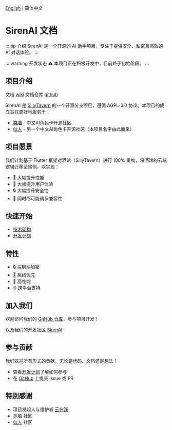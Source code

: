 [English](/en/) | 简体中文

# SirenAI 文档

::: tip 介绍
SirenAI 是一个开源的 AI 助手项目，专注于提供安全、私密且高效的 AI 对话体验。
:::

::: warning 开发状态
⚠️ 本项目正在积极开发中，目前处于初始阶段。
:::

## 项目介绍

文档 [wiki](https://docs.sirenai.org)
文档仓库 [github](https://github.com/yunzaixi-dev/sirenai-docs)

SirenAI 是 [SillyTavern](https://github.com/SillyTavern/SillyTavern) 的一个开源分支项目，遵循 AGPL-3.0 协议。本项目的成立旨在更好地服务于：

- [类脑](https://discord.gg/bNmEB4SK9h) - 中文AI角色卡开源社区
- [似人](https://discord.gg/f6VfJU86SQ) - 另一个中文AI角色卡开源社区（本项目名字由此而来）

## 项目愿景

我们计划基于 Flutter 框架对酒馆（SillyTavern）进行 100% 重构，将酒馆的云端逻辑迁移至端侧，以实现：

- 🚀 大幅提升性能
- 💫 大幅提升用户体验
- 🔒 大幅提升安全性
- 🔄 同时尽可能确保兼容性

## 快速开始

- [技术架构](./technical-architecture.md)
- [开发计划](./development-plan.md)

## 特性

- 🔒 端到端加密
- 💫 离线优先
- 🚀 高性能
- 🌐 跨平台支持

## 加入我们

欢迎访问我们的 [GitHub 仓库](https://github.com/yunzaixi-dev/sirenai)，参与项目开发！

以及我们的开发社区 [SirenAI](https://discord.gg/mBD77vwUCB)

## 参与贡献

我们欢迎所有形式的贡献，无论是代码、文档还是想法！

- 查看[开发计划](./development-plan.md)了解如何参与
- 在 [GitHub](https://github.com/yunzaixi-dev/sirenai-docs) 上提交 Issue 或 PR

## 特别感谢

- 项目发起人与维护者 [云在溪](https://zaixi.dev)
- [类脑](https://discord.gg/bNmEB4SK9h) 社区
- [似人](https://discord.gg/f6VfJU86SQ) 社区
